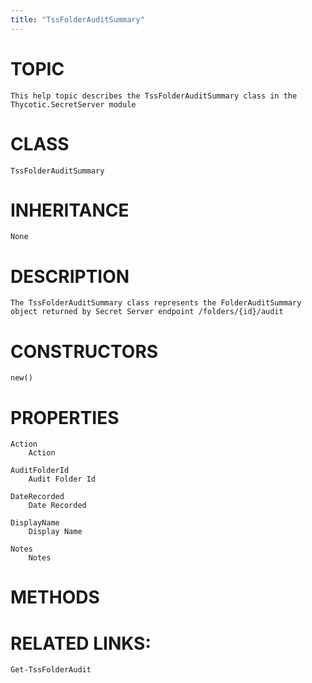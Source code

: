 ```yaml
---
title: "TssFolderAuditSummary"
---
```


# TOPIC
    This help topic describes the TssFolderAuditSummary class in the Thycotic.SecretServer module

# CLASS
    TssFolderAuditSummary

# INHERITANCE
    None

# DESCRIPTION
    The TssFolderAuditSummary class represents the FolderAuditSummary object returned by Secret Server endpoint /folders/{id}/audit

# CONSTRUCTORS
    new()

# PROPERTIES
    Action
        Action

    AuditFolderId
        Audit Folder Id

    DateRecorded
        Date Recorded

    DisplayName
        Display Name

    Notes
        Notes

# METHODS

# RELATED LINKS:
    Get-TssFolderAudit
